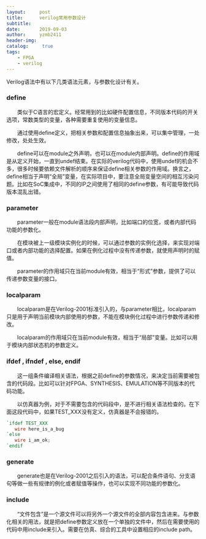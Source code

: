 ```yaml
---
layout:     post
title:      verilog常用参数设计
subtitle:   
date:       2019-09-03
author:     yzmb2411
header-img: 
catalog: 	 true
tags:
    - FPGA
    - verilog 
---
```


Verilog语法中有以下几类语法元素，与参数化设计有关。

### define

&emsp;&emsp;类似于C语言的宏定义。经常用到的比如硬件配置信息，不同版本代码的开关选项，常数类型的变量，各种需要重复使用的变量信息。

&emsp;&emsp;通过使用define定义，把相关参数和配置信息抽象出来，可以集中管理，一处修改，处处生效。

&emsp;&emsp;define可以在module之外声明，也可以在module内部声明。define的作用域是从定义开始，一直到undef结束。在实际的verilog代码中，使用undef的机会不多，很多时候要依赖文件解析的顺序来保证define相关参数的作用域。换言之，define相当于声明“全局”变量，在实际项目中，要注意全局变量空间的相互污染问题。比如在SoC集成中，不同的IP之间使用了相同的define参数，有可能导致代码版本混乱出错。

### parameter

&emsp;&emsp;parameter一般在module语法段内部声明，比如端口的位宽，或者内部代码功能的参数化。

&emsp;&emsp;在模块被上一级模块实例化的时候，可以通过参数的实例化选择，来实现对端口或者内部功能的选择配置。如果在例化过程中没有传递参数，就使用声明时的赋值。

&emsp;&emsp;parameter的作用域只在当前module有效，相当于“形式”参数，提供了可以传递参数变量的接口。

### localparam

&emsp;&emsp;localparam是在Verilog-2001标准引入的，与parameter相比，localparam只是用于声明当前模块内部使用的参数，不能在模块例化过程中进行参数传递和修改。

&emsp;&emsp;localparam的作用域只在当前module有效，相当于“局部”变量。比如可以用于模块内部状态机的参数定义。

### ifdef , ifndef , else, endif

&emsp;&emsp;这一组条件编译相关语法，根据之前define的参数情况，来决定当前需要被包含的代码段。比如可以针对FPGA、SYNTHESIS、EMULATION等不同版本的代码功能。

&emsp;&emsp;以仿真器为例，对于不需要包含的代码段中，是不进行相关语法检查的。在下面这段代码中，如果TEST_XXX没有定义，仿真器是不会报错的。

```verilog
`ifdef TEST_XXX
   wire here_is_a_bug   
`else
   wire i_am_ok;
`endif
```

### generate

&emsp;&emsp;generate也是在Verilog-2001之后引入的语法，可以配合条件语句、分支语句等做一些有规律的例化或者赋值等操作，也可以实现不同功能的参数化。

### include
&emsp;&emsp;“文件包含”是一个源文件可以将另外一个源文件的全部内容包含进来。与参数化相关的用法，就是把define参数定义放在一个单独的文件中，然后在需要使用的代码中用include来引入。需要在仿真、综合的工具中设置相应的include path。
